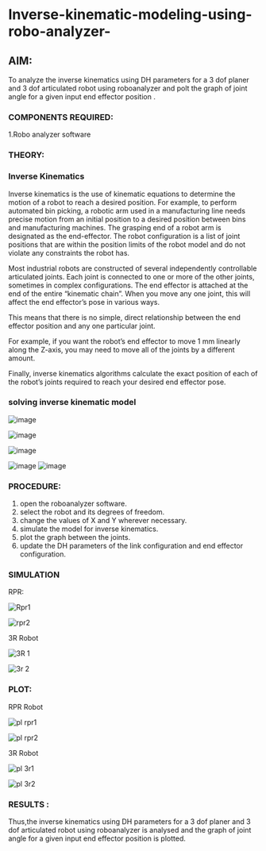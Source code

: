 # Inverse-kinematic-modeling-using-robo-analyzer-

 
## AIM: 
To analyze the inverse kinematics using DH parameters for a 3 dof planer and 3 dof articulated robot using roboanalyzer and polt the graph of joint angle for a given  input end effector position .


### COMPONENTS REQUIRED:
1.Robo analyzer software  


### THEORY: 
  
### Inverse Kinematics
 

Inverse kinematics is the use of kinematic equations to determine the motion of a robot to reach a desired position. For example, to perform automated bin picking, a robotic arm used in a manufacturing line needs precise motion from an initial position to a desired position between bins and manufacturing machines. The grasping end of a robot arm is designated as the end-effector. The robot configuration is a list of joint positions that are within the position limits of the robot model and do not violate any constraints the robot has.

 Most industrial robots are constructed of several independently controllable articulated joints. Each joint is connected to one or more of the other joints, sometimes in complex configurations. The end effector is attached at the end of the entire “kinematic chain”. When you move any one joint, this will affect the end effector’s pose in various ways.

This means that there is no simple, direct relationship between the end effector position and any one particular joint.

For example, if you want the robot’s end effector to move 1 mm linearly along the Z-axis, you may need to move all of the joints by a different amount.

Finally, inverse kinematics algorithms calculate the exact position of each of the robot’s joints required to reach your desired end effector pose.

### solving inverse kinematic model 
![image](https://user-images.githubusercontent.com/36288975/170622829-3fe97ef7-8ef1-44af-afae-b0954871aa0c.png)


![image](https://user-images.githubusercontent.com/36288975/170622902-f48fd9c7-f2ec-4fd5-904b-ea51be8298c3.png)

![image](https://user-images.githubusercontent.com/36288975/170622934-a3fd7f77-7eb2-4408-b66d-d6e3adbd1f99.png)

![image](https://user-images.githubusercontent.com/36288975/170622982-9c4d8b23-1563-4e17-9616-87bcc4f4501d.png)
![image](https://user-images.githubusercontent.com/36288975/170623020-f27efc12-bb58-4f62-840d-af544ac6689e.png)

### PROCEDURE:
1. open the roboanalyzer software.
2. select the robot and its degrees of freedom.
3. change the values of X and Y wherever necessary.
4. simulate the model for inverse kinematics.
5. plot the graph between the joints.
6. update the DH parameters of the link configuration and end effector configuration.








### SIMULATION 
 RPR:
 
 ![Rpr1](https://github.com/NAVEENKUMAR4325/Inverse-kinematic-modeling-using-robo-analyzer-/assets/119479566/7fd31f74-d849-4786-9127-2a85a7ee4019)

 ![rpr2](https://github.com/NAVEENKUMAR4325/Inverse-kinematic-modeling-using-robo-analyzer-/assets/119479566/0167f499-bc2b-48c7-9165-0fc0b3a4d07e)

 3R Robot
 
 ![3R 1](https://github.com/NAVEENKUMAR4325/Inverse-kinematic-modeling-using-robo-analyzer-/assets/119479566/a0c18c36-d5fe-4258-9638-fbe0330a75ab)
 
 ![3r 2](https://github.com/NAVEENKUMAR4325/Inverse-kinematic-modeling-using-robo-analyzer-/assets/119479566/ceef8341-03ed-4d76-8646-d20ab0060b67)


 
 
 
 
 ### PLOT:
 
 RPR Robot
 
 ![pl  rpr1](https://github.com/NAVEENKUMAR4325/Inverse-kinematic-modeling-using-robo-analyzer-/assets/119479566/074b0c14-1b72-46d1-a9d3-d553c0264d33)
 
 ![pl rpr2](https://github.com/NAVEENKUMAR4325/Inverse-kinematic-modeling-using-robo-analyzer-/assets/119479566/65d39f5f-ff14-4e11-a3e1-d931805cd656)
 
 3R Robot
 
 ![pl 3r1](https://github.com/NAVEENKUMAR4325/Inverse-kinematic-modeling-using-robo-analyzer-/assets/119479566/015248fe-c0cc-4c85-87e4-747534192616)
 
 ![pl 3r2](https://github.com/NAVEENKUMAR4325/Inverse-kinematic-modeling-using-robo-analyzer-/assets/119479566/d70f887a-0605-4486-8679-3a7354b05717)




 
 
 
 
 
 
 
 
 
 
 
 
 
 

 
 














### RESULTS :  

Thus,the inverse kinematics using DH parameters for a 3 dof planer and 3 dof articulated robot using roboanalyzer is analysed and the graph of joint angle for a given input end effector position is plotted.
